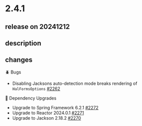 # 2.4.1

## release on 20241212
## description
## changes
🪲 Bugs

* Disabling Jacksons auto-detection mode breaks rendering of <code>HalFormsOptions</code> <a href="https://github.com/spring-projects/spring-hateoas/issues/2262" data-hovercard-type="issue" data-hovercard-url="/spring-projects/spring-hateoas/issues/2262/hovercard">#2262</a>

🔨 Dependency Upgrades

* Upgrade to Spring Framework 6.2.1 <a href="https://github.com/spring-projects/spring-hateoas/issues/2272" data-hovercard-type="issue" data-hovercard-url="/spring-projects/spring-hateoas/issues/2272/hovercard">#2272</a>
* Upgrade to Reactor 2024.0.1 <a href="https://github.com/spring-projects/spring-hateoas/issues/2271" data-hovercard-type="issue" data-hovercard-url="/spring-projects/spring-hateoas/issues/2271/hovercard">#2271</a>
* Upgrade to Jackson 2.18.2 <a href="https://github.com/spring-projects/spring-hateoas/issues/2270" data-hovercard-type="issue" data-hovercard-url="/spring-projects/spring-hateoas/issues/2270/hovercard">#2270</a>

